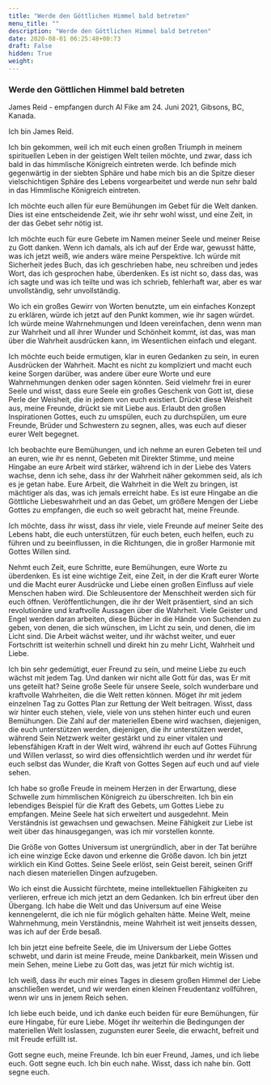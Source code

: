 ```yaml
---
title: "Werde den Göttlichen Himmel bald betreten"
menu_title: ""
description: "Werde den Göttlichen Himmel bald betreten"
date: 2020-08-01 06:25:48+00:73
draft: False
hidden: True
weight:
---
```

### Werde den Göttlichen Himmel bald betreten

James Reid - empfangen durch Al Fike am 24. Juni 2021, Gibsons, BC, Kanada.

Ich bin James Reid.

Ich bin gekommen, weil ich mit euch einen großen Triumph in meinem spirituellen Leben in der geistigen Welt teilen möchte, und zwar, dass ich bald in das himmlische Königreich eintreten werde. Ich befinde mich gegenwärtig in der siebten Sphäre und habe mich bis an die Spitze dieser vielschichtigen Sphäre des Lebens vorgearbeitet und werde nun sehr bald in das Himmlische Königreich eintreten.

Ich möchte euch allen für eure Bemühungen im Gebet für die Welt danken. Dies ist eine entscheidende Zeit, wie ihr sehr wohl wisst, und eine Zeit, in der das Gebet sehr nötig ist.

Ich möchte euch für eure Gebete im Namen meiner Seele und meiner Reise zu Gott danken. Wenn ich damals, als ich auf der Erde war, gewusst hätte, was ich jetzt weiß, wie anders wäre meine Perspektive. Ich würde mit Sicherheit jedes Buch, das ich geschrieben habe, neu schreiben und jedes Wort, das ich gesprochen habe, überdenken. Es ist nicht so, dass das, was ich sagte und was ich teilte und was ich schrieb, fehlerhaft war, aber es war unvollständig, sehr unvollständig.

Wo ich ein großes Gewirr von Worten benutzte, um ein einfaches Konzept zu erklären, würde ich jetzt auf den Punkt kommen, wie ihr sagen würdet. Ich würde meine Wahrnehmungen und Ideen vereinfachen, denn wenn man zur Wahrheit und all ihrer Wunder und Schönheit kommt, ist das, was man über die Wahrheit ausdrücken kann, im Wesentlichen einfach und elegant.

Ich möchte euch beide ermutigen, klar in euren Gedanken zu sein, in euren Ausdrücken der Wahrheit. Macht es nicht zu kompliziert und macht euch keine Sorgen darüber, was andere über eure Worte und eure Wahrnehmungen denken oder sagen könnten. Seid vielmehr frei in eurer Seele und wisst, dass eure Seele ein großes Geschenk von Gott ist, diese Perle der Weisheit, die in jedem von euch existiert. Drückt diese Weisheit aus, meine Freunde, drückt sie mit Liebe aus. Erlaubt den großen Inspirationen Gottes, euch zu umspülen, euch zu durchspülen, um eure Freunde, Brüder und Schwestern zu segnen, alles, was euch auf dieser eurer Welt begegnet.

Ich beobachte eure Bemühungen, und ich nehme an euren Gebeten teil und an euren, wie ihr es nennt, Gebeten mit Direkter Stimme, und meine Hingabe an eure Arbeit wird stärker, während ich in der Liebe des Vaters wachse, denn ich sehe, dass ihr der Wahrheit näher gekommen seid, als ich es je getan habe. Eure Arbeit, die Wahrheit in die Welt zu bringen, ist mächtiger als das, was ich jemals erreicht habe. Es ist eure Hingabe an die Göttliche Liebeswahrheit und an das Gebet, um größere Mengen der Liebe Gottes zu empfangen, die euch so weit gebracht hat, meine Freunde.  

Ich möchte, dass ihr wisst, dass ihr viele, viele Freunde auf meiner Seite des Lebens habt, die euch unterstützen, für euch beten, euch helfen, euch zu führen und zu beeinflussen, in die Richtungen, die in großer Harmonie mit Gottes Willen sind.

Nehmt euch Zeit, eure Schritte, eure Bemühungen, eure Worte zu überdenken. Es ist eine wichtige Zeit, eine Zeit, in der die Kraft eurer Worte und die Macht eurer Ausdrücke und Liebe einen großen Einfluss auf viele Menschen haben wird. Die Schleusentore der Menschheit werden sich für euch öffnen. Veröffentlichungen, die ihr der Welt präsentiert, sind an sich revolutionäre und kraftvolle Aussagen über die Wahrheit. Viele Geister und Engel werden daran arbeiten, diese Bücher in die Hände von Suchenden zu geben, von denen, die sich wünschen, im Licht zu sein, und denen, die im Licht sind. Die Arbeit wächst weiter, und ihr wächst weiter, und euer Fortschritt ist weiterhin schnell und direkt hin zu mehr Licht, Wahrheit und Liebe.

Ich bin sehr gedemütigt, euer Freund zu sein, und meine Liebe zu euch wächst mit jedem Tag. Und danken wir nicht alle Gott für das, was Er mit uns geteilt hat? Seine große Seele für unsere Seele, solch wunderbare und kraftvolle Wahrheiten, die die Welt retten können. Möget ihr mit jedem einzelnen Tag zu Gottes Plan zur Rettung der Welt beitragen. Wisst, dass wir hinter euch stehen, viele, viele von uns stehen hinter euch und euren Bemühungen. Die Zahl auf der materiellen Ebene wird wachsen, diejenigen, die euch unterstützen werden, diejenigen, die ihr unterstützen werdet, während Sein Netzwerk weiter gestärkt und zu einer vitalen und lebensfähigen Kraft in der Welt wird, während ihr euch auf Gottes Führung und Willen verlasst, so wird dies offensichtlich werden und ihr werdet für euch selbst das Wunder, die Kraft von Gottes Segen auf euch und auf viele sehen.

Ich habe so große Freude in meinem Herzen in der Erwartung, diese Schwelle zum himmlischen Königreich zu überschreiten. Ich bin ein lebendiges Beispiel für die Kraft des Gebets, um Gottes Liebe zu empfangen. Meine Seele hat sich erweitert und ausgedehnt. Mein Verständnis ist gewachsen und gewachsen. Meine Fähigkeit zur Liebe ist weit über das hinausgegangen, was ich mir vorstellen konnte.

Die Größe von Gottes Universum ist unergründlich, aber in der Tat berühre ich eine winzige Ecke davon und erkenne die Größe davon. Ich bin jetzt wirklich ein Kind Gottes. Seine Seele erlöst, sein Geist bereit, seinen Griff nach diesen materiellen Dingen aufzugeben.

Wo ich einst die Aussicht fürchtete, meine intellektuellen Fähigkeiten zu verlieren, erfreue ich mich jetzt an dem Gedanken. Ich bin erfreut über den Übergang. Ich habe die Welt und das Universum auf eine Weise kennengelernt, die ich nie für möglich gehalten hätte. Meine Welt, meine Wahrnehmung, mein Verständnis, meine Wahrheit ist weit jenseits dessen, was ich auf der Erde besaß.

Ich bin jetzt eine befreite Seele, die im Universum der Liebe Gottes schwebt, und darin ist meine Freude, meine Dankbarkeit, mein Wissen und mein Sehen, meine Liebe zu Gott das, was jetzt für mich wichtig ist.

Ich weiß, dass ihr euch mir eines Tages in diesem großen Himmel der Liebe anschließen werdet, und wir werden einen kleinen Freudentanz vollführen, wenn wir uns in jenem Reich sehen.  

Ich liebe euch beide, und ich danke euch beiden für eure Bemühungen, für eure Hingabe, für eure Liebe.  Möget ihr weiterhin die Bedingungen der materiellen Welt loslassen, zugunsten eurer Seele, die erwacht, befreit und mit Freude erfüllt ist.

Gott segne euch, meine Freunde. Ich bin euer Freund, James, und ich liebe euch. Gott segne euch. Ich bin euch nahe. Wisst, dass ich nahe bin. Gott segne euch.
